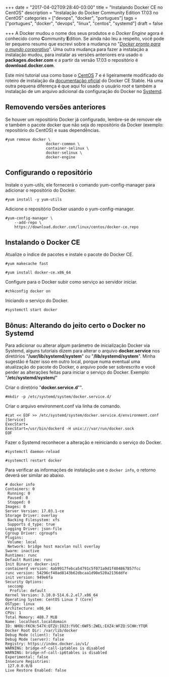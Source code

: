 +++
date = "2017-04-02T09:28:40-03:00"
title = "Instalando Docker CE no CentOS"
description = "Instalação do Docker Community Edition 17.03 no CentOS"
categories = ["devops", "docker", "portugues"]
tags = ["portugues", "docker", "devops", "linux", "centos", "systemd"]
draft = false

+++
A Docker mudou o nome dos seus produtos e o *Docker Engine* agora é conhecido como **C**ommunity **E**dition. Se ainda não leu a respeito, você pode ler pequeno resumo que escrevi sobre a mudança no "*[Docker pronto para o mundo corporativo](https://www.fernandoike.com/2017/03/30/docker-pronto-para-o-mundo-corporativo/)*". Uma outra mudança para fazer a instalação a instalação mudou, para instalar as versões anteriores era usado o **packages.docker.com** e a partir da versão 17.03 o repositório é **download.docker.com**.

Este mini tutorial usa como base o [CentOS](https://www.centos.org) 7 e é ligeiramente modificado do roteiro de instalação da [documentação oficial](https://docs.docker.com/engine/installation/linux/centos/) do Docker CE Stable. Há uma outra pequena diferença é que aqui foi usado o usuário *root* e também a instalação de um arquivo adicional da configuração do Docker no [Systemd](https://www.freedesktop.org/wiki/Software/systemd/).

## Removendo versões anteriores

Se houver um repositório Docker já configurado, lembre-se de remover ele e também o pacote docker que não seja do repositório da Docker (exemplo: repositório do CentOS) e suas dependências.
```
#yum remove docker \
                  docker-common \
                  container-selinux \
                  docker-selinux \
                  docker-engine
```

## Configurando o repositório

Instale o yum-utils, ele fornecerá o comando yum-config-manager para adicionar o repositório do Docker.
```
#yum install -y yum-utils
```

Adicione o repositório Docker usando o yum-config-manager.
```
#yum-config-manager \
    --add-repo \
    https://download.docker.com/linux/centos/docker-ce.repo
```

## Instalando o Docker CE

Atualize o índice de pacotes e instale o pacote do Docker CE.
```
#yum makecache fast

#yum install docker-ce.x86_64
```

Configure para o Docker subir como serviço ao servidor iniciar.
```
#chkconfig docker on
```

Iniciando o serviço do Docker.
```
#systemctl start docker
```

## Bônus: Alterando do jeito certo o Docker no Systemd

Para adicionar ou alterar algum parâmetro de inicialização Docker via Systemd, alguns tutoriais dizem para alterar o arquivo **docker.service** nos diretórios "**/usr/lib/systemd/system**" ou "**/lib/systemd/system**". Minha sugestão é fazer isso em outro local, porque numa eventual uma atualização do pacote do Docker, o arquivo pode ser sobrescrito e você perder as alterações feitas para iniciar o serviço do Docker. Exemplo: "**/etc/systemd/system/**"

Criar o diretório "**docker.service.d**"".
```
#mkdir -p /etc/systemd/system/docker.service.d/
```

Criar o arquivo environment.conf via linha de comando.
```
#cat << EOF >> /etc/systemd/system/docker.service.d/environment.conf
[Service]
ExecStart=
ExecStart=/usr/bin/dockerd -H unix:///var/run/docker.sock
EOF
```

Fazer o Systemd reconhecer a alteração e reiniciando o serviço do Docker.
```
#systemctl daemon-reload

#systemctl restart docker
```

Para verificar as informações de instalação use o ```docker info```, o retorno deverá ser similar ao abaixo.
```
# docker info
Containers: 0
 Running: 0
 Paused: 0
 Stopped: 0
Images: 0
Server Version: 17.03.1-ce
Storage Driver: overlay
 Backing Filesystem: xfs
 Supports d_type: true
Logging Driver: json-file
Cgroup Driver: cgroupfs
Plugins:
 Volume: local
 Network: bridge host macvlan null overlay
Swarm: inactive
Runtimes: runc
Default Runtime: runc
Init Binary: docker-init
containerd version: 4ab9917febca54791c5f071a9d1f404867857fcc
runc version: 54296cf40ad8143b62dbcaa1d90e520a2136ddfe
init version: 949e6fa
Security Options:
 seccomp
  Profile: default
Kernel Version: 3.10.0-514.6.2.el7.x86_64
Operating System: CentOS Linux 7 (Core)
OSType: linux
Architecture: x86_64
CPUs: 1
Total Memory: 488.7 MiB
Name: localhost.localdomain
ID: NHOU:FKCN:547X:QTZU:IO23:YVOC:6WF5:2WEL:EXZ4:WFZQ:SCHH:YTQR
Docker Root Dir: /var/lib/docker
Debug Mode (client): false
Debug Mode (server): false
Registry: https://index.docker.io/v1/
WARNING: bridge-nf-call-iptables is disabled
WARNING: bridge-nf-call-ip6tables is disabled
Experimental: false
Insecure Registries:
 127.0.0.0/8
Live Restore Enabled: false
```
